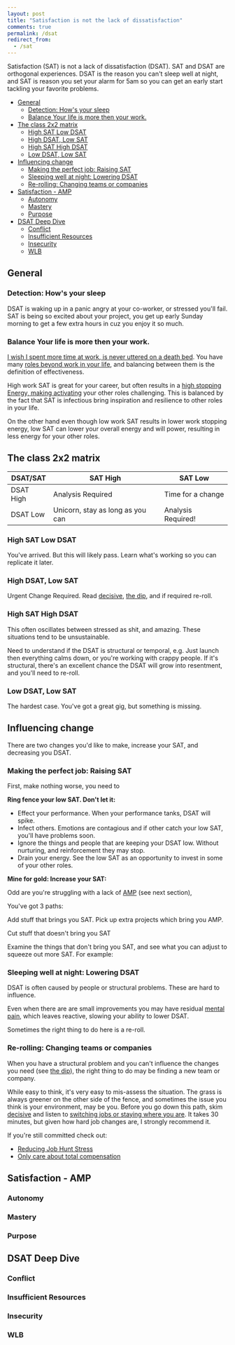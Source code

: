 ```yaml
---
layout: post
title: "Satisfaction is not the lack of dissatisfaction"
comments: true
permalink: /dsat
redirect_from:
  - /sat
---
```


Satisfaction (SAT) is not a lack of dissatisfaction (DSAT). SAT and DSAT are orthogonal experiences. DSAT is the reason you can't sleep well at night, and SAT is reason you set your alarm for 5am so you can get an early start tackling your favorite problems.

<!-- prettier-ignore-start -->

<!-- vim-markdown-toc GFM -->

- [General](#general)
    - [Detection: How's your sleep](#detection-hows-your-sleep)
    - [Balance Your life is more then your work.](#balance-your-life-is-more-then-your-work)
- [The class 2x2 matrix](#the-class-2x2-matrix)
    - [High SAT Low DSAT](#high-sat-low-dsat)
    - [High DSAT, Low SAT](#high-dsat-low-sat)
    - [High SAT High DSAT](#high-sat-high-dsat)
    - [Low DSAT, Low SAT](#low-dsat-low-sat)
- [Influencing change](#influencing-change)
    - [Making the perfect job: Raising SAT](#making-the-perfect-job-raising-sat)
    - [Sleeping well at night: Lowering DSAT](#sleeping-well-at-night-lowering-dsat)
    - [Re-rolling: Changing teams or companies](#re-rolling-changing-teams-or-companies)
- [Satisfaction - AMP](#satisfaction---amp)
    - [Autonomy](#autonomy)
    - [Mastery](#mastery)
    - [Purpose](#purpose)
- [DSAT Deep Dive](#dsat-deep-dive)
    - [Conflict](#conflict)
    - [Insufficient Resources](#insufficient-resources)
    - [Insecurity](#insecurity)
    - [WLB](#wlb)

<!-- vim-markdown-toc -->

<!-- prettier-ignore-end -->

## General

### Detection: How's your sleep

DSAT is waking up in a panic angry at your co-worker, or stressed you'll fail.
SAT is being so excited about your project, you get up early Sunday morning to get a few extra hours in cuz you enjoy it so much.

### Balance Your life is more then your work.

[I wish I spent more time at work, is never uttered on a death bed](/wlb). You have many [roles beyond work in your life](/eulogy), and balancing between them is the definition of effectiveness.

High work SAT is great for your career, but often results in a [high stopping Energy, making activating](/activation) your other roles challenging. This is balanced by the fact that SAT is infectious bring inspiration and resilience to other roles in your life.

On the other hand even though low work SAT results in lower work stopping energy, low SAT can lower your overall energy and will power, resulting in less energy for your other roles.

## The class 2x2 matrix

| DSAT/SAT  | SAT High                         | SAT Low            |
| --------- | -------------------------------- | ------------------ |
| DSAT High | Analysis Required                | Time for a change  |
| DSAT Low  | Unicorn, stay as long as you can | Analysis Required! |

### High SAT Low DSAT

You've arrived. But this will likely pass. Learn what's working so you can replicate it later.

### High DSAT, Low SAT

Urgent Change Required. Read [decisive](/decide), [the dip](/the-dip), and if required re-roll.

### High SAT High DSAT

This often oscillates between stressed as shit, and amazing. These situations tend to be unsustainable.

Need to understand if the DSAT is structural or temporal, e.g. Just launch then everything calms down, or you're working with crappy people. If it's structural, there's an excellent chance the DSAT will grow into resentment, and you'll need to re-roll.

### Low DSAT, Low SAT

The hardest case. You've got a great gig, but something is missing.

## Influencing change

There are two changes you'd like to make, increase your SAT, and decreasing you DSAT.

### Making the perfect job: Raising SAT

First, make nothing worse, you need to

**Ring fence your low SAT. Don't let it:**

- Effect your performance. When your performance tanks, DSAT will spike.
- Infect others. Emotions are contagious and if other catch your low SAT, you'll have problems soon.
- Ignore the things and people that are keeping your DSAT low. Without nurturing, and reinforcement they may stop.
- Drain your energy. See the low SAT as an opportunity to invest in some of your other roles.

**Mine for gold: Increase your SAT:**

Odd are you're struggling with a lack of [AMP](/manager-book#l-motivation) (see next section),

You've got 3 paths:

Add stuff that brings you SAT. Pick up extra projects which bring you AMP.

Cut stuff that doesn't bring you SAT

Examine the things that don't bring you SAT, and see what you can adjust to squeeze out more SAT. For example:

### Sleeping well at night: Lowering DSAT

DSAT is often caused by people or structural problems. These are hard to influence.

Even when there are are small improvements you may have residual [mental pain](/pain), which leaves reactive, slowing your ability to lower DSAT.

Sometimes the right thing to do here is a re-roll.

### Re-rolling: Changing teams or companies

When you have a structural problem and you can't influence the changes you need (see [the dip](/dip)), the right thing to do may be finding a new team or company.

While easy to think, it's very easy to mis-assess the situation. The grass is always greener on the other side of the fence, and sometimes the issue you think is your environment, may be you. Before you go down this path, skim [decisive](/decisive) and listen to [switching jobs or staying where you are](https://heathbrothers.com/member-content/decisive-for-job-decisions/decisive-for-job-decisions-2/). It takes 30 minutes, but given how hard job changes are, I strongly recommend it.

If you're still committed check out:

- [Reducing Job Hunt Stress](/job-hunt-stress)
- [Only care about total compensation](/comp)

## Satisfaction - AMP

### Autonomy

### Mastery

### Purpose

## DSAT Deep Dive

### Conflict

### Insufficient Resources

### Insecurity

### WLB
